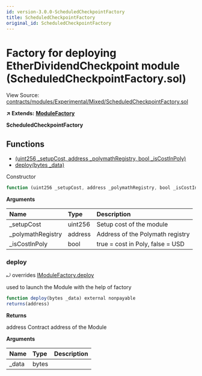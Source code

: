 ```yaml
---
id: version-3.0.0-ScheduledCheckpointFactory
title: ScheduledCheckpointFactory
original_id: ScheduledCheckpointFactory
---
```


# Factory for deploying EtherDividendCheckpoint module \(ScheduledCheckpointFactory.sol\)

View Source: [contracts/modules/Experimental/Mixed/ScheduledCheckpointFactory.sol](https://github.com/PolymathNetwork/polymath-core/tree/096ba240a927c98e1f1a182d2efee7c4c4c1dfc5/contracts/modules/Experimental/Mixed/ScheduledCheckpointFactory.sol)

**↗ Extends:** [**ModuleFactory**](https://github.com/PolymathNetwork/polymath-core/tree/096ba240a927c98e1f1a182d2efee7c4c4c1dfc5/docs/api/ModuleFactory.md)

**ScheduledCheckpointFactory**

## Functions

* [\(uint256 \_setupCost, address \_polymathRegistry, bool \_isCostInPoly\)](scheduledcheckpointfactory.md)
* [deploy\(bytes \_data\)](scheduledcheckpointfactory.md#deploy)

Constructor

```javascript
function (uint256 _setupCost, address _polymathRegistry, bool _isCostInPoly) public nonpayable ModuleFactory
```

**Arguments**

| Name | Type | Description |
| :--- | :--- | :--- |
| \_setupCost | uint256 | Setup cost of the module |
| \_polymathRegistry | address | Address of the Polymath registry |
| \_isCostInPoly | bool | true = cost in Poly, false = USD |

### deploy

⤾ overrides [IModuleFactory.deploy](https://github.com/PolymathNetwork/polymath-core/tree/096ba240a927c98e1f1a182d2efee7c4c4c1dfc5/docs/api/IModuleFactory.md#deploy)

used to launch the Module with the help of factory

```javascript
function deploy(bytes _data) external nonpayable
returns(address)
```

**Returns**

address Contract address of the Module

**Arguments**

| Name | Type | Description |
| :--- | :--- | :--- |
| \_data | bytes |  |

